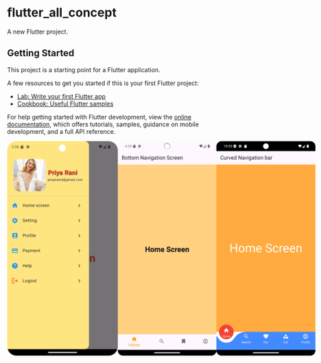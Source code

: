 # flutter_all_concept

A new Flutter project.

## Getting Started

This project is a starting point for a Flutter application.

A few resources to get you started if this is your first Flutter project:

- [Lab: Write your first Flutter app](https://docs.flutter.dev/get-started/codelab)
- [Cookbook: Useful Flutter samples](https://docs.flutter.dev/cookbook)

For help getting started with Flutter development, view the
[online documentation](https://docs.flutter.dev/), which offers tutorials,
samples, guidance on mobile development, and a full API reference.

<div style="display: flex;">
    <img src="https://github.com/rahulkumardev24/flutter_all_widgets/blob/master/Screenshot_20241114_020622.png" height="500" />
    <img src="https://github.com/rahulkumardev24/flutter_all_widgets/blob/master/Screenshot_20241114_163341.png" height="500" />
    <img src="https://github.com/rahulkumardev24/flutter_all_widgets/blob/master/Screenshot_20241115_225602.png" height = "500" />
</div>
